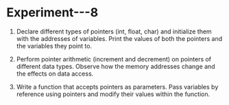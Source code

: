 # Experiment---8


1. Declare different types of pointers (int, float, char) and initialize them with the
addresses of variables. Print the values of both the pointers and the variables they
point to.

2. Perform pointer arithmetic (increment and decrement) on pointers of different data
types. Observe how the memory addresses change and the effects on data
access.

3. Write a function that accepts pointers as parameters. Pass variables by reference
using pointers and modify their values within the function.
